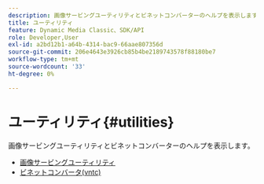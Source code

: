 ```yaml
---
description: 画像サービングユーティリティとビネットコンバーターのヘルプを表示します。
title: ユーティリティ
feature: Dynamic Media Classic、SDK/API
role: Developer,User
exl-id: a2bd12b1-a64b-4314-bac9-66aae807356d
source-git-commit: 206e4643e3926cb85b4be2189743578f88180be7
workflow-type: tm+mt
source-wordcount: '33'
ht-degree: 0%

---
```


# ユーティリティ{#utilities}

画像サービングユーティリティとビネットコンバーターのヘルプを表示します。

* [画像サービングユーティリティ](/help/aem-is-ir-api/is-api/is-utils/utilities/c-utils-home.md)
* [ビネットコンバータ(vntc)](/help/aem-is-ir-api/utilities/c-ir-vignette-converter-vntc/c-ir-vignette-converter-vntc.md)
